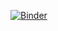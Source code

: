 [![Binder](https://mybinder.org/badge_logo.svg)](https://mybinder.org/v2/gh/klarh/dnd_tracker/master?filepath=examples%2FMain%20Example.ipynb)


